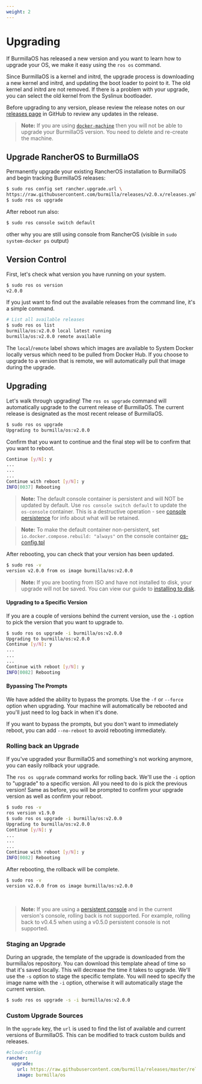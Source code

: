 ```yaml
---
weight: 2
---
```

# Upgrading

If BurmillaOS has released a new version and you want to learn how to upgrade your OS, we make it easy using the `ros os` command.

Since BurmillaOS is a kernel and initrd, the upgrade process is downloading a new kernel and initrd, and updating the boot loader to point to it. The old kernel and initrd are not removed. If there is a problem with your upgrade, you can select the old kernel from the Syslinux bootloader.

Before upgrading to any version, please review the release notes on our [releases page](https://github.com/burmilla/os/releases) in GitHub to review any updates in the release.

> **Note:** If you are using [`docker-machine`](/docs/installation/workstation/docker-machine) then you will not be able to upgrade your BurmillaOS version. You need to delete and re-create the machine.


## Upgrade RancherOS to BurmillaOS

Permanently upgrade your existing RancherOS installation to BurmillaOS and begin tracking BurmillaOS releases:

```bash
$ sudo ros config set rancher.upgrade.url \
https://raw.githubusercontent.com/burmilla/releases/v2.0.x/releases.yml
$ sudo ros os upgrade
```
After reboot run also:
```bash
$ sudo ros console switch default
```
other why you are still using console from RancherOS (visible in `sudo system-docker ps` output)

## Version Control

First, let's check what version you have running on your system.

```bash
$ sudo ros os version
v2.0.0
```

If you just want to find out the available releases from the command line, it's a simple command.

```bash
# List all available releases
$ sudo ros os list
burmilla/os:v2.0.0 local latest running
burmilla/os:v2.0.0 remote available
```

The `local`/`remote` label shows which images are available to System Docker locally versus which need to be pulled from Docker Hub. If you choose to upgrade to a version that is remote, we will automatically pull that image during the upgrade.

## Upgrading

Let's walk through upgrading! The `ros os upgrade` command will automatically upgrade to the current release of BurmillaOS. The current release is designated as the most recent release of BurmillaOS.

```bash
$ sudo ros os upgrade
Upgrading to burmilla/os:v2.0.0
```

Confirm that you want to continue and the final step will be to confirm that you want to reboot.

```bash
Continue [y/N]: y
...
...
...
Continue with reboot [y/N]: y
INFO[0037] Rebooting
```

> **Note:** The default console container is persistent and will NOT be updated by default.  Use `ros console switch default` to update the `os-console` container.  This is a destructive operation - see [console persistence](/docs/installation/custom-builds/custom-console/#console-persistence) for info about what will be retained.

> **Note:** To make the default container non-persistent, set `io.docker.compose.rebuild: "always"` on the console container [os-config.tpl](https://github.com/burmilla/os/blob/v2.0.0/os-config.tpl.yml#L246)

After rebooting, you can check that your version has been updated.

```bash
$ sudo ros -v
version v2.0.0 from os image burmilla/os:v2.0.0
```

> **Note:** If you are booting from ISO and have not installed to disk, your upgrade will not be saved. You can view our guide to [installing to disk](/docs/installation/server/install-to-disk).

#### Upgrading to a Specific Version

If you are a couple of versions behind the current version, use the `-i` option to pick the version that you want to upgrade to.

```bash
$ sudo ros os upgrade -i burmilla/os:v2.0.0
Upgrading to burmilla/os:v2.0.0
Continue [y/N]: y
...
...
...
Continue with reboot [y/N]: y
INFO[0082] Rebooting
```

#### Bypassing The Prompts

We have added the ability to bypass the prompts. Use the `-f` or `--force` option when upgrading. Your machine will automatically be rebooted and you'll just need to log back in when it's done.

If you want to bypass the prompts, but you don't want to immediately reboot, you can add `--no-reboot` to avoid rebooting immediately.

### Rolling back an Upgrade

If you've upgraded your BurmillaOS and something's not working anymore, you can easily rollback your upgrade.

The `ros os upgrade` command works for rolling back. We'll use the `-i` option to "upgrade" to a specific version. All you need to do is pick the previous version! Same as before, you will be prompted to confirm your upgrade version as well as confirm your reboot.

```bash
$ sudo ros -v
ros version v1.9.0
$ sudo ros os upgrade -i burmilla/os:v2.0.0
Upgrading to burmilla/os:v2.0.0
Continue [y/N]: y
...
...
...
Continue with reboot [y/N]: y
INFO[0082] Rebooting
```
After rebooting, the rollback will be complete.

```bash
$ sudo ros -v
version v2.0.0 from os image burmilla/os:v2.0.0
```

<br>

> **Note:** If you are using a [persistent console](/docs/installation/custom-builds/custom-console#console-persistence) and in the current version's console, rolling back is not supported. For example, rolling back to v0.4.5 when using a v0.5.0 persistent console is not supported.

### Staging an Upgrade

During an upgrade, the template of the upgrade is downloaded from the burmilla/os repository. You can download this template ahead of time so that it's saved locally. This will decrease the time it takes to upgrade. We'll use the `-s` option to stage the specific template. You will need to specify the image name with the `-i` option, otherwise it will automatically stage the current version.

```bash
$ sudo ros os upgrade -s -i burmilla/os:v2.0.0
```

### Custom Upgrade Sources

In the `upgrade` key, the `url` is used to find the list of available and current versions of BurmillaOS. This can be modified to track custom builds and releases.

```yaml
#cloud-config
rancher:
  upgrade:
    url: https://raw.githubusercontent.com/burmilla/releases/master/releases.yml
    image: burmilla/os
```
